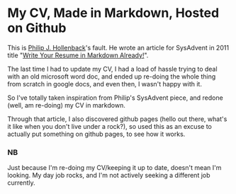 # My CV, Made in Markdown, Hosted on Github

This is [Philip J. Hollenback](http://twitter.com/philiph)'s fault. He wrote an article for SysAdvent in 2011 title "[Write Your Resume in Markdown Already!](http://sysadvent.blogspot.com/2011/12/day-14-write-your-resume-in-markdown.html)".

The last time I had to update my CV, I had a load of hassle trying to deal with an old microsoft word doc, and ended up re-doing the whole thing from scratch in google docs, and even then, I wasn't happy with it.

So I've totally taken inspiration from Philip's SysAdvent piece, and redone (well, am re-doing) my CV in markdown.

Through that article, I also discovered github pages (hello out there, what's it like when you don't live under a rock?), so used this as an excuse to actually put something on github pages, to see how it works.

### NB

Just because I'm re-doing my CV/keeping it up to date, doesn't mean I'm looking. My day job rocks, and I'm not actively seeking a different job currently. 



